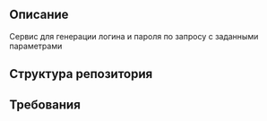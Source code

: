 ## Описание
Сервис для генерации логина и пароля по запросу с заданными параметрами

## Структура репозитория


## Требования
